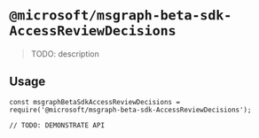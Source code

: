 # `@microsoft/msgraph-beta-sdk-AccessReviewDecisions`

> TODO: description

## Usage

```
const msgraphBetaSdkAccessReviewDecisions = require('@microsoft/msgraph-beta-sdk-AccessReviewDecisions');

// TODO: DEMONSTRATE API
```
